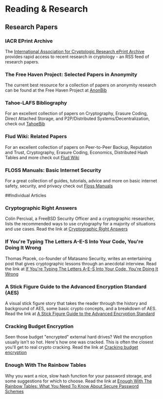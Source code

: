 # Reading & Research

## Research Papers

### IACR EPrint Archive

The [International Association for Cryptologic Research ePrint Archive](http://eprint.iacr.org/) provides rapid access to recent research in cryptology - an RSS feed of research papers. 

### The Free Haven Project: Selected Papers in Anonymity

The current best resource for a collection of papers on anonymity research can be found at the Free Haven Project at [AnonBib](http://www.freehaven.net/anonbib/)

### Tahoe-LAFS Bibliography

For an excellent collection of papers on Cryptography, Erasure Coding, Direct Attached Storage, and P2P/Distributed Systems/Decentralization, check out [TahoeBib](http://tahoe-lafs.org/trac/tahoe-lafs/wiki/Bibliography)

### Flud Wiki: Related Papers

For an excellent collection of papers on Peer-to-Peer Backup, Reputation and Trust, Cryptography, Erasure Coding, Economics, Distributed Hash Tables and more check out [Flud Wiki](http://flud.org/wiki/index.php/RelatedPapers)

### FLOSS Manuals: Basic Internet Security

For a great collection of guides, tutorials, advice and more on basic internet safety, security, and privacy check out [Floss Manuals](http://en.flossmanuals.net/basic-internet-security/)

##Individual Articles

### Cryptographic Right Answers

Colin Percival, a FreeBSD Security Officer and a cryptographic researcher, lists the recommended ways to use crytography for a majority of situations and use cases. Read the link at [Cryptographic Right Answers](http://www.daemonology.net/blog/2009-06-11-cryptographic-right-answers.html)

### If You're Typing The Letters A-E-S Into Your Code, You're Doing It Wrong

Thomas Ptacek, co-founder of Matasano Security, writes an entertaining post that gives cryptographic lessons through an anecdotal interview.  Read the link at [If You're Typing The Letters A-E-S Into Your Code, You're
Doing It Wrong](http://chargen.matasano.com/chargen/2009/7/22/if-youre-typing-the-letters-a-e-s-into-your-code-youre-doing.html)

### A Stick Figure Guide to the Advanced Encryption Standard (AES)

A visual stick figure story that takes the reader through the history and background of AES, some basic crypto concepts, and a breakdown of AES. Read the link at [A Stick Figure Guide to the Advanced Encryption Standard](http://www.moserware.com/2009/09/stick-figure-guide-to-advanced.html)

### Cracking Budget Encryption

Seen those budget "encrypted" external hard drives? Well the encryption usually isn't so hot. Here's how one was cracked. This is often the closest you'll get to real crypto cracking. Read the link at [Cracking budget encryption](http://www.h-online.com/security/Cracking-budget-encryption--/features/112548/0)

### Enough With The Rainbow Tables

Why you want a nice, slow hash function for your password storage, and some suggestions for which to choose. Read the link at [Enough With The Rainbow Tables: What You Need To Know About
Secure Password Schemes](http://chargen.matasano.com/chargen/2007/9/7/enough-with-the-rainbow-tables-what-you-need-to-know-about-s.html)

